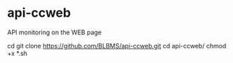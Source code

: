 # api-ccweb
API monitoring on the WEB page

cd
git clone https://github.com/BLBMS/api-ccweb.git
cd api-ccweb/
chmod +x *.sh
